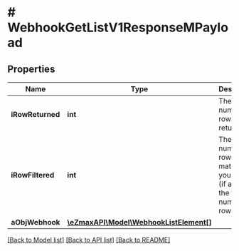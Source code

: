 # # WebhookGetListV1ResponseMPayload

## Properties

Name | Type | Description | Notes
------------ | ------------- | ------------- | -------------
**iRowReturned** | **int** | The number of rows returned |
**iRowFiltered** | **int** | The number of rows matching your filters (if any) or the total number of rows |
**aObjWebhook** | [**\eZmaxAPI\Model\WebhookListElement[]**](WebhookListElement.md) |  |

[[Back to Model list]](../../README.md#models) [[Back to API list]](../../README.md#endpoints) [[Back to README]](../../README.md)
